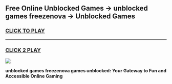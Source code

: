 
## Free Online Unblocked Games → unblocked games freezenova → Unblocked Games
<h3>
<a href="https://premium.freeplayer.one?title=unblocked_games_freezenova&ref=21F">CLICK TO PLAY</a></h3>
<hr>

<h3>
<a href="https://premium.freeplayer.one?title=unblocked_games_freezenova&ref=21F">CLICK 2 PLAY</a>
  
</h3>

<a href="https://premium.freeplayer.one?title=unblocked_games_freezenova&ref=21F/"><img src="https://clearcache.store/games.png"></a>


**unblocked games freezenova games unblocked: Your Gateway to Fun and Accessible Online Gaming**
